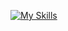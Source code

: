 [![My Skills](https://skillicons.dev/icons?i=html,css,scss,tailwind,bootstrap,js,react,mongodb,firebase,mysql,nodejs,express,postgres,postman,cs,dotnet,flutter,figma,git,github,vscode,notion,discord&perline=1)](https://skillicons.dev)
